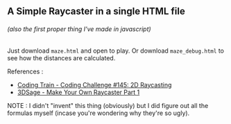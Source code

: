 ## A Simple Raycaster in a single HTML file
###### (also the first *proper* thing I've made in javascript)

Just download `maze.html` and open to play.
Or download `maze_debug.html` to see how the distances are calculated.

 References : 

- <a href="https://youtu.be/TOEi6T2mtHo?si=rA3NX6LXQvBGWnL0">Coding Train - Coding Challenge #145: 2D Raycasting</a></li>
- <a href="https://youtu.be/gYRrGTC7GtA?si=jixWb6ICNX8v0Gn4">3DSage - Make Your Own Raycaster Part 1</a></li>

NOTE : I didn't "invent" this thing (obviously) but I did figure out all the formulas myself (incase you're wondering why they're so ugly).

